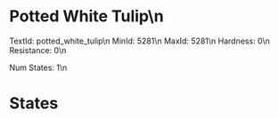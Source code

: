 # Potted White Tulip\n
TextId: potted_white_tulip\n
MinId: 5281\n
MaxId: 5281\n
Hardness: 0\n
Resistance: 0\n

Num States: 1\n
# States
```

```